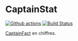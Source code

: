 # CaptainStat

[![Github actions](https://github.com/sanpii/captainstat/workflows/.github/workflows/ci.yml/badge.svg)](https://github.com/sanpii/captainstat/actions?query=workflow%3A.github%2Fworkflows%2Fci.yml)
[![Build Status](https://gitlab.com/sanpi/captainstat/badges/master/pipeline.svg)](https://gitlab.com/sanpi/captainstat/commits/master)

[CaptainFact](https://captainfact.io/) en chiffres.
